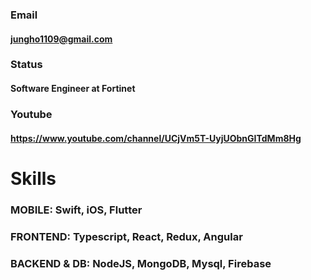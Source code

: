 

### Email
#### jungho1109@gmail.com

### Status
#### Software Engineer at Fortinet

### Youtube
#### https://www.youtube.com/channel/UCjVm5T-UyjUObnGITdMm8Hg

# Skills
### MOBILE: Swift, iOS, Flutter
### FRONTEND: Typescript, React, Redux, Angular
### BACKEND & DB: NodeJS, MongoDB, Mysql, Firebase
